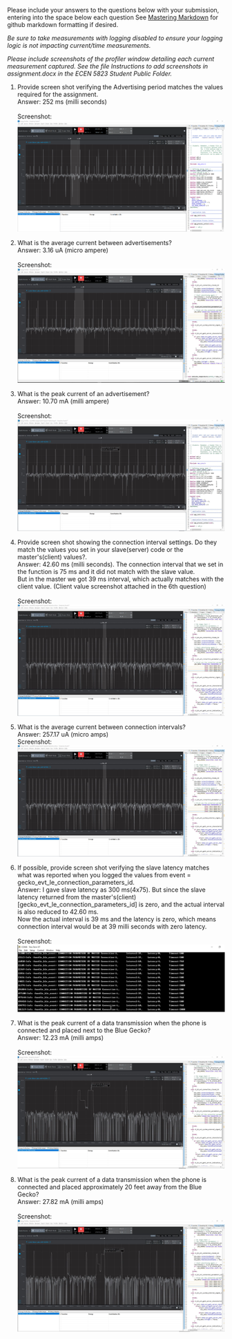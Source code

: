 Please include your answers to the questions below with your submission, entering into the space below each question
See [Mastering Markdown](https://guides.github.com/features/mastering-markdown/) for github markdown formatting if desired.

*Be sure to take measurements with logging disabled to ensure your logging logic is not impacting current/time measurements.*

*Please include screenshots of the profiler window detailing each current measurement captured.  See the file Instructions to add screenshots in assignment.docx in the ECEN 5823 Student Public Folder.*

1. Provide screen shot verifying the Advertising period matches the values required for the assignment.  
   Answer: 252 ms (milli seconds)  
   <br>Screenshot:  
   ![advertising_period][advertising_period]  

2. What is the average current between advertisements?  
   Answer: 3.16 uA (micro ampere)  
   <br>Screenshot:  
   ![avg_current_between_advertisements][avg_current_between_advertisements]  

3. What is the peak current of an advertisement?  
   Answer: 10.70 mA (milli ampere)  
   <br>Screenshot:  
   ![peak_current_of_advertisement][peak_current_of_advertisement]  

4. Provide screen shot showing the connection interval settings. Do they match the values you set in your slave(server) code or the master's(client) values?.  
   Answer: 42.60 ms (milli seconds). The connection interval that we set in the function is 75 ms and it did not match with the slave value.  
           But in the master we got 39 ms interval, which actually matches with the client value. (Client value screenshot attached in the 6th question)  
   <br>Screenshot: 
   ![connection_interval][connection_interval]  

5. What is the average current between connection intervals?  
   Answer: 257.17 uA (micro amps)
   <br>Screenshot:  
   ![avg_current_between_connection_intervals][avg_current_between_connection_intervals]  

6. If possible, provide screen shot verifying the slave latency matches what was reported when you logged the values from event = gecko_evt_le_connection_parameters_id.  
   Answer: I gave slave latency as 300 ms(4x75). But since the slave latency returned from the master's(client) [gecko_evt_le_connection_parameters_id] is zero, and the actual interval is also reduced to 42.60 ms.   
           Now the actual interval is 39 ms and the latency is zero, which means connection interval would be at 39 milli seconds with zero latency.  
   <br>Screenshot:
   ![slave_latency][slave_latency]  

7. What is the peak current of a data transmission when the phone is connected and placed next to the Blue Gecko?   
   Answer: 12.23 mA (milli amps)  
   <br>Screenshot:  
   ![peak_current_phone_next_to][peak_current_phone_next_to]  
   
8. What is the peak current of a data transmission when the phone is connected and placed approximately 20 feet away from the Blue Gecko?  
   Answer: 27.82 mA (milli amps)  
   <br>Screenshot:  
   ![peak_current_phone_20ft_away][peak_current_phone_20ft_away]

  
[advertising_period]: screenshots/assignment_5/advertising_period.png "advertising_period"  
[avg_current_between_advertisements]: screenshots/assignment_5/avg_current_between_advertisements.jpg "avg_current_between_advertisements"  
[peak_current_of_advertisement]: screenshots/assignment_5/peak_current_of_advertisement.jpg "peak_current_of_advertisement"  
[connection_interval]: screenshots/assignment_5/connection_interval.jpg "connection_interval"  
[avg_current_between_connection_intervals]: screenshots/assignment_5/avg_current_between_connection_intervals.jpg "avg_current_between_connection_intervals"  
[slave_latency]: screenshots/assignment_5/slave_latency.jpg "slave_latency"  
[peak_current_phone_next_to]: screenshots/assignment_5/peak_current_phone_next_to.jpg "peak_current_phone_next_to"  
[peak_current_phone_20ft_away]: screenshots/assignment_5/peak_current_phone_20ft_away.jpg "peak_current_phone_20ft_away"  